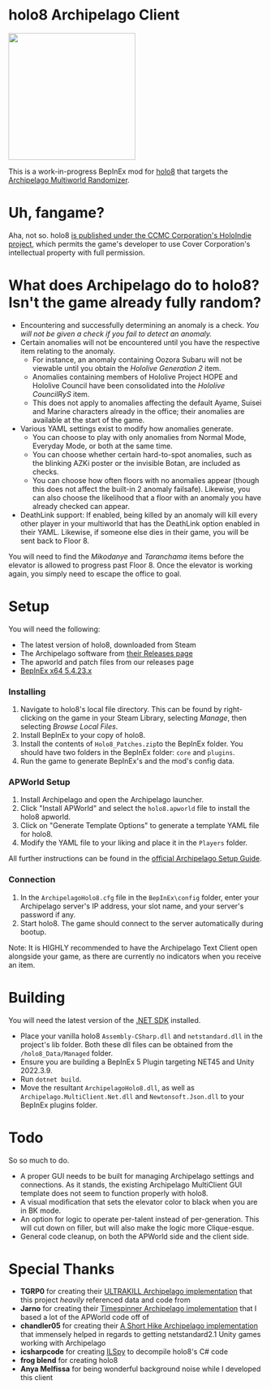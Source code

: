 # holo8 Archipelago Client
[<img src="https://i.imgur.com/X2EAzUB.png" height="250"/>](https://i.imgur.com/X2EAzUB.png)

This is a work-in-progress BepInEx mod for [holo8](https://store.steampowered.com/app/3373960/holo8/) that targets the [Archipelago Multiworld Randomizer](https://archipelago.gg/).

# Uh, fangame?

Aha, not so. holo8 [is published under the CCMC Corporation's HoloIndie project](https://ccmc-corp.com/en/202502/29/), which permits the game's developer to use Cover Corporation's intellectual property with full permission.

# What does Archipelago do to holo8? Isn't the game already fully random?

- Encountering and successfully determining an anomaly is a check. *You will not be given a check if you fail to detect an anomaly.*
- Certain anomalies will not be encountered until you have the respective item relating to the anomaly.
	- For instance, an anomaly containing Oozora Subaru will not be viewable until you obtain the *Hololive Generation 2* item.
	- Anomalies containing members of Hololive Project HOPE and Hololive Council have been consolidated into the *Hololive CouncilRyS* item.
	- This does not apply to anomalies affecting the default Ayame, Suisei and Marine characters already in the office; their anomalies are available at the start of the game.
- Various YAML settings exist to modify how anomalies generate.
	- You can choose to play with only anomalies from Normal Mode, Everyday Mode, or both at the same time.
	- You can choose whether certain hard-to-spot anomalies, such as the blinking AZKi poster or the invisible Botan, are included as checks.
	- You can choose how often floors with no anomalies appear (though this does not affect the built-in 2 anomaly failsafe). Likewise, you can also choose the likelihood that a floor with an anomaly you have already checked can appear.
- DeathLink support: If enabled, being killed by an anomaly will kill every other player in your multiworld that has the DeathLink option enabled in their YAML. Likewise, if someone else dies in their game, you will be sent back to Floor 8.

You will need to find the *Mikodanye* and *Taranchama* items before the elevator is allowed to progress past Floor 8. Once the elevator is working again, you simply need to escape the office to goal.

# Setup
You will need the following:
-   The latest version of holo8, downloaded from Steam
-   The Archipelago software from [their Releases page](https://github.com/ArchipelagoMW/Archipelago/releases/latest)
-   The apworld and patch files from our releases page
-   [BepInEx x64 5.4.23.x](https://github.com/BepInEx/BepInEx/releases)

### Installing
1. Navigate to holo8's local file directory. This can be found by right-clicking on the game in your Steam Library, selecting *Manage*, then selecting *Browse Local Files*.
2. Install BepInEx to your copy of holo8.
3. Install the contents of `Holo8_Patches.zip`to the BepInEx folder. You should have two folders in the BepInEx folder: `core` and `plugins`.
4. Run the game to generate BepInEx's and the mod's config data.

### APWorld Setup
1. Install Archipelago and open the Archipelago launcher.
2. Click "Install APWorld" and select the `holo8.apworld` file to install the holo8 apworld.
3. Click on "Generate Template Options" to generate a template YAML file for holo8.
4. Modify the YAML file to your liking and place it in the `Players` folder.

All further instructions can be found in the [official Archipelago Setup Guide](https://archipelago.gg/tutorial/Archipelago/setup/en#on-your-local-installation).

### Connection
1. In the `ArchipelagoHolo8.cfg` file in the `BepInEx\config` folder, enter your Archipelago server's IP address, your slot name, and your server's password if any.
2. Start holo8. The game should connect to the server automatically during bootup.

Note: It is HIGHLY recommended to have the Archipelago Text Client open alongside your game, as there are currently no indicators when you receive an item.

# Building
You will need the latest version of the [.NET SDK](https://dotnet.microsoft.com/download) installed.
- Place your vanilla holo8 `Assembly-CSharp.dll` and `netstandard.dll` in the project's lib folder. Both these dll files can be obtained from the `/holo8_Data/Managed` folder.
- Ensure you are building a BepInEx 5 Plugin targeting NET45 and Unity 2022.3.9.
- Run `dotnet build`.
- Move the resultant `ArchipelagoHolo8.dll`, as well as `Archipelago.MultiClient.Net.dll` and `Newtonsoft.Json.dll` to your BepInEx plugins folder.

# Todo
So so much to do.
- A proper GUI needs to be built for managing Archipelago settings and connections. As it stands, the existing Archipelago MultiClient GUI template does not seem to function properly with holo8.
- A visual modification that sets the elevator color to black when you are in BK mode.
- An option for logic to operate per-talent instead of per-generation. This will cut down on filler, but will also make the logic more Clique-esque.
- General code cleanup, on both the APWorld side and the client side.

# Special Thanks
- **TGRP0** for creating their [ULTRAKILL Archipelago implementation](https://github.com/TRPG0/ArchipelagoULTRAKILL/) that this project _heavily_ referenced data and code from
- **Jarno** for creating their [Timespinner Archipelago implementation](https://github.com/Jarno458/TsRandomizer) that I based a lot of the APWorld code off of
- **chandler05** for creating their [A Short Hike Archipelago implementation](https://github.com/chandler05/AShortHike.Randomizer) that immensely helped in regards to getting netstandard2.1 Unity games working with Archipelago
- **icsharpcode** for creating [ILSpy](https://github.com/icsharpcode/ILSpy) to decompile holo8's C# code
- **frog blend** for creating holo8
- **Anya Melfissa** for being wonderful background noise while I developed this client